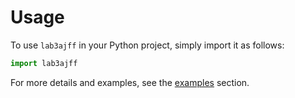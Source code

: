 # Usage

To use `lab3ajff` in your Python project, simply import it as follows:

```python
import lab3ajff
```

For more details and examples, see the [examples](examples/intro.ipynb) section.
